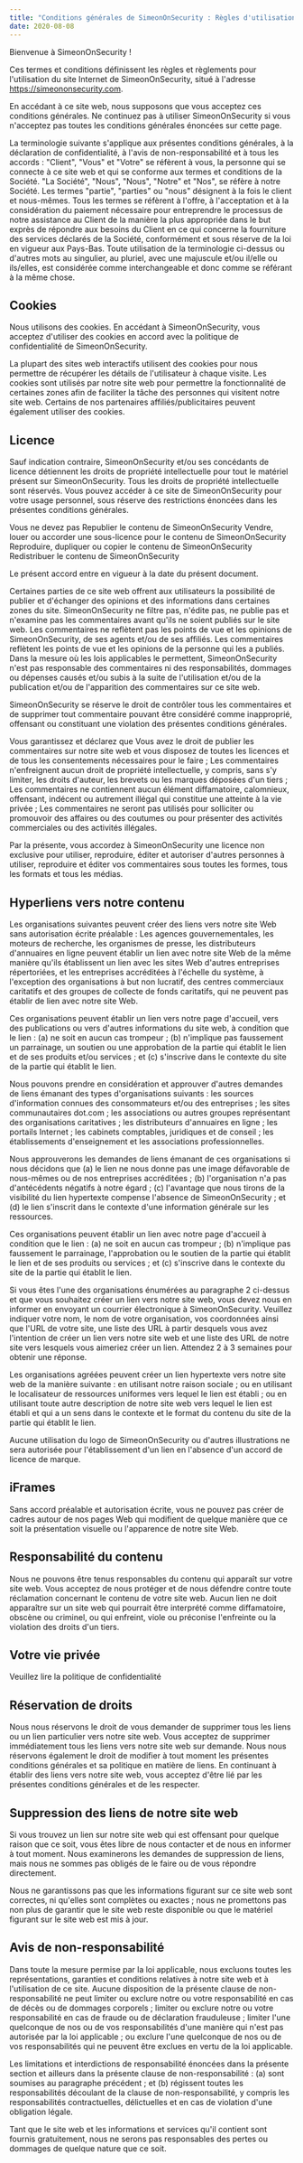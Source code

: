 ```yaml
---
title: "Conditions générales de SimeonOnSecurity : Règles d'utilisation du site web"
date: 2020-08-08
---
```


Bienvenue à SimeonOnSecurity !

Ces termes et conditions définissent les règles et règlements pour l'utilisation du site Internet de SimeonOnSecurity, situé à l'adresse https://simeononsecurity.com.

En accédant à ce site web, nous supposons que vous acceptez ces conditions générales. Ne continuez pas à utiliser SimeonOnSecurity si vous n'acceptez pas toutes les conditions générales énoncées sur cette page.

La terminologie suivante s'applique aux présentes conditions générales, à la déclaration de confidentialité, à l'avis de non-responsabilité et à tous les accords : "Client", "Vous" et "Votre" se réfèrent à vous, la personne qui se connecte à ce site web et qui se conforme aux termes et conditions de la Société. "La Société", "Nous", "Nous", "Notre" et "Nos", se réfère à notre Société. Les termes "partie", "parties" ou "nous" désignent à la fois le client et nous-mêmes. Tous les termes se réfèrent à l'offre, à l'acceptation et à la considération du paiement nécessaire pour entreprendre le processus de notre assistance au Client de la manière la plus appropriée dans le but exprès de répondre aux besoins du Client en ce qui concerne la fourniture des services déclarés de la Société, conformément et sous réserve de la loi en vigueur aux Pays-Bas. Toute utilisation de la terminologie ci-dessus ou d'autres mots au singulier, au pluriel, avec une majuscule et/ou il/elle ou ils/elles, est considérée comme interchangeable et donc comme se référant à la même chose.

## Cookies

Nous utilisons des cookies. En accédant à SimeonOnSecurity, vous acceptez d'utiliser des cookies en accord avec la politique de confidentialité de SimeonOnSecurity.

La plupart des sites web interactifs utilisent des cookies pour nous permettre de récupérer les détails de l'utilisateur à chaque visite. Les cookies sont utilisés par notre site web pour permettre la fonctionnalité de certaines zones afin de faciliter la tâche des personnes qui visitent notre site web. Certains de nos partenaires affiliés/publicitaires peuvent également utiliser des cookies.

## Licence

Sauf indication contraire, SimeonOnSecurity et/ou ses concédants de licence détiennent les droits de propriété intellectuelle pour tout le matériel présent sur SimeonOnSecurity. Tous les droits de propriété intellectuelle sont réservés. Vous pouvez accéder à ce site de SimeonOnSecurity pour votre usage personnel, sous réserve des restrictions énoncées dans les présentes conditions générales.

Vous ne devez pas
Republier le contenu de SimeonOnSecurity Vendre, louer ou accorder une sous-licence pour le contenu de SimeonOnSecurity Reproduire, dupliquer ou copier le contenu de SimeonOnSecurity Redistribuer le contenu de SimeonOnSecurity

Le présent accord entre en vigueur à la date du présent document.

Certaines parties de ce site web offrent aux utilisateurs la possibilité de publier et d'échanger des opinions et des informations dans certaines zones du site. SimeonOnSecurity ne filtre pas, n'édite pas, ne publie pas et n'examine pas les commentaires avant qu'ils ne soient publiés sur le site web. Les commentaires ne reflètent pas les points de vue et les opinions de SimeonOnSecurity, de ses agents et/ou de ses affiliés. Les commentaires reflètent les points de vue et les opinions de la personne qui les a publiés. Dans la mesure où les lois applicables le permettent, SimeonOnSecurity n'est pas responsable des commentaires ni des responsabilités, dommages ou dépenses causés et/ou subis à la suite de l'utilisation et/ou de la publication et/ou de l'apparition des commentaires sur ce site web.

SimeonOnSecurity se réserve le droit de contrôler tous les commentaires et de supprimer tout commentaire pouvant être considéré comme inapproprié, offensant ou constituant une violation des présentes conditions générales.

Vous garantissez et déclarez que
Vous avez le droit de publier les commentaires sur notre site web et vous disposez de toutes les licences et de tous les consentements nécessaires pour le faire ; Les commentaires n'enfreignent aucun droit de propriété intellectuelle, y compris, sans s'y limiter, les droits d'auteur, les brevets ou les marques déposées d'un tiers ; Les commentaires ne contiennent aucun élément diffamatoire, calomnieux, offensant, indécent ou autrement illégal qui constitue une atteinte à la vie privée ; Les commentaires ne seront pas utilisés pour solliciter ou promouvoir des affaires ou des coutumes ou pour présenter des activités commerciales ou des activités illégales.

Par la présente, vous accordez à SimeonOnSecurity une licence non exclusive pour utiliser, reproduire, éditer et autoriser d'autres personnes à utiliser, reproduire et éditer vos commentaires sous toutes les formes, tous les formats et tous les médias.

## Hyperliens vers notre contenu

Les organisations suivantes peuvent créer des liens vers notre site Web sans autorisation écrite préalable :
Les agences gouvernementales, les moteurs de recherche, les organismes de presse, les distributeurs d'annuaires en ligne peuvent établir un lien avec notre site Web de la même manière qu'ils établissent un lien avec les sites Web d'autres entreprises répertoriées, et les entreprises accréditées à l'échelle du système, à l'exception des organisations à but non lucratif, des centres commerciaux caritatifs et des groupes de collecte de fonds caritatifs, qui ne peuvent pas établir de lien avec notre site Web.

Ces organisations peuvent établir un lien vers notre page d'accueil, vers des publications ou vers d'autres informations du site web, à condition que le lien : (a) ne soit en aucun cas trompeur ; (b) n'implique pas faussement un parrainage, un soutien ou une approbation de la partie qui établit le lien et de ses produits et/ou services ; et (c) s'inscrive dans le contexte du site de la partie qui établit le lien.

Nous pouvons prendre en considération et approuver d'autres demandes de liens émanant des types d'organisations suivants :
les sources d'information connues des consommateurs et/ou des entreprises ; les sites communautaires dot.com ; les associations ou autres groupes représentant des organisations caritatives ; les distributeurs d'annuaires en ligne ; les portails Internet ; les cabinets comptables, juridiques et de conseil ; les établissements d'enseignement et les associations professionnelles.

Nous approuverons les demandes de liens émanant de ces organisations si nous décidons que (a) le lien ne nous donne pas une image défavorable de nous-mêmes ou de nos entreprises accréditées ; (b) l'organisation n'a pas d'antécédents négatifs à notre égard ; (c) l'avantage que nous tirons de la visibilité du lien hypertexte compense l'absence de SimeonOnSecurity ; et (d) le lien s'inscrit dans le contexte d'une information générale sur les ressources.

Ces organisations peuvent établir un lien avec notre page d'accueil à condition que le lien : (a) ne soit en aucun cas trompeur ; (b) n'implique pas faussement le parrainage, l'approbation ou le soutien de la partie qui établit le lien et de ses produits ou services ; et (c) s'inscrive dans le contexte du site de la partie qui établit le lien.

Si vous êtes l'une des organisations énumérées au paragraphe 2 ci-dessus et que vous souhaitez créer un lien vers notre site web, vous devez nous en informer en envoyant un courrier électronique à SimeonOnSecurity. Veuillez indiquer votre nom, le nom de votre organisation, vos coordonnées ainsi que l'URL de votre site, une liste des URL à partir desquels vous avez l'intention de créer un lien vers notre site web et une liste des URL de notre site vers lesquels vous aimeriez créer un lien. Attendez 2 à 3 semaines pour obtenir une réponse.

Les organisations agréées peuvent créer un lien hypertexte vers notre site web de la manière suivante :
en utilisant notre raison sociale ; ou en utilisant le localisateur de ressources uniformes vers lequel le lien est établi ; ou en utilisant toute autre description de notre site web vers lequel le lien est établi et qui a un sens dans le contexte et le format du contenu du site de la partie qui établit le lien.

Aucune utilisation du logo de SimeonOnSecurity ou d'autres illustrations ne sera autorisée pour l'établissement d'un lien en l'absence d'un accord de licence de marque.

## iFrames

Sans accord préalable et autorisation écrite, vous ne pouvez pas créer de cadres autour de nos pages Web qui modifient de quelque manière que ce soit la présentation visuelle ou l'apparence de notre site Web.

## Responsabilité du contenu

Nous ne pouvons être tenus responsables du contenu qui apparaît sur votre site web. Vous acceptez de nous protéger et de nous défendre contre toute réclamation concernant le contenu de votre site web. Aucun lien ne doit apparaître sur un site web qui pourrait être interprété comme diffamatoire, obscène ou criminel, ou qui enfreint, viole ou préconise l'enfreinte ou la violation des droits d'un tiers.

## Votre vie privée

Veuillez lire la politique de confidentialité

## Réservation de droits

Nous nous réservons le droit de vous demander de supprimer tous les liens ou un lien particulier vers notre site web. Vous acceptez de supprimer immédiatement tous les liens vers notre site web sur demande. Nous nous réservons également le droit de modifier à tout moment les présentes conditions générales et sa politique en matière de liens. En continuant à établir des liens vers notre site web, vous acceptez d'être lié par les présentes conditions générales et de les respecter.

## Suppression des liens de notre site web

Si vous trouvez un lien sur notre site web qui est offensant pour quelque raison que ce soit, vous êtes libre de nous contacter et de nous en informer à tout moment. Nous examinerons les demandes de suppression de liens, mais nous ne sommes pas obligés de le faire ou de vous répondre directement.

Nous ne garantissons pas que les informations figurant sur ce site web sont correctes, ni qu'elles sont complètes ou exactes ; nous ne promettons pas non plus de garantir que le site web reste disponible ou que le matériel figurant sur le site web est mis à jour.
## Avis de non-responsabilité

Dans toute la mesure permise par la loi applicable, nous excluons toutes les représentations, garanties et conditions relatives à notre site web et à l'utilisation de ce site. Aucune disposition de la présente clause de non-responsabilité ne peut
limiter ou exclure notre ou votre responsabilité en cas de décès ou de dommages corporels ; limiter ou exclure notre ou votre responsabilité en cas de fraude ou de déclaration frauduleuse ; limiter l'une quelconque de nos ou de vos responsabilités d'une manière qui n'est pas autorisée par la loi applicable ; ou exclure l'une quelconque de nos ou de vos responsabilités qui ne peuvent être exclues en vertu de la loi applicable.

Les limitations et interdictions de responsabilité énoncées dans la présente section et ailleurs dans la présente clause de non-responsabilité : (a) sont soumises au paragraphe précédent ; et (b) régissent toutes les responsabilités découlant de la clause de non-responsabilité, y compris les responsabilités contractuelles, délictuelles et en cas de violation d'une obligation légale.

Tant que le site web et les informations et services qu'il contient sont fournis gratuitement, nous ne serons pas responsables des pertes ou dommages de quelque nature que ce soit.
